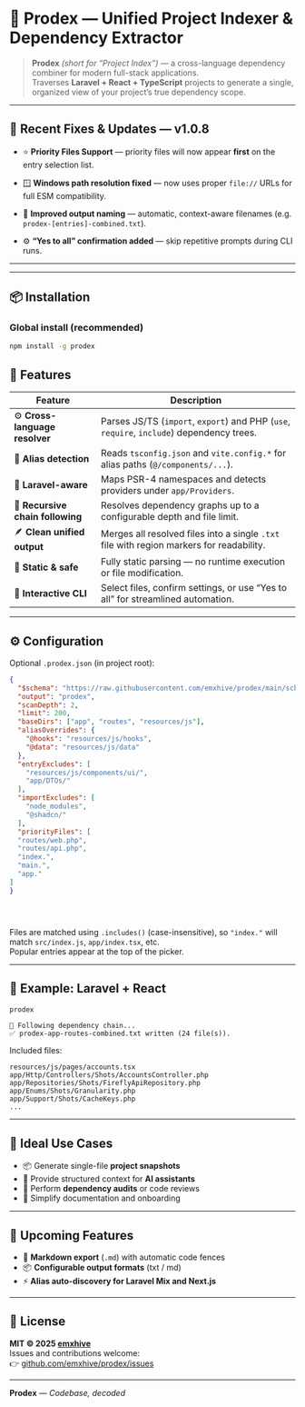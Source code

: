 # 🧩 Prodex — Unified Project Indexer & Dependency Extractor

> **Prodex** *(short for “Project Index”)* — a cross-language dependency combiner for modern full-stack applications.  
> Traverses **Laravel + React + TypeScript** projects to generate a single, organized view of your project’s true dependency scope.

---

## 🧠 Recent Fixes & Updates — v1.0.8
- ⭐ **Priority Files Support**  — priority files will now appear **first** on the entry selection list.

- 🪟 **Windows path resolution fixed** — now uses proper `file://` URLs for full ESM compatibility.  
- 🧾 **Improved output naming** — automatic, context-aware filenames (e.g. `prodex-[entries]-combined.txt`).  
- ⚙️ **“Yes to all” confirmation added** — skip repetitive prompts during CLI runs.

---

---

## 📦 Installation

### Global install (recommended)
```bash
npm install -g prodex
```


## 🚀 Features

| Feature | Description |
|----------|-------------|
| ⚙️ **Cross-language resolver** | Parses JS/TS (`import`, `export`) and PHP (`use`, `require`, `include`) dependency trees. |
| 🧭 **Alias detection** | Reads `tsconfig.json` and `vite.config.*` for alias paths (`@/components/...`). |
| 🧩 **Laravel-aware** | Maps PSR-4 namespaces and detects providers under `app/Providers`. |
| 🔄 **Recursive chain following** | Resolves dependency graphs up to a configurable depth and file limit. |
| 🪶 **Clean unified output** | Merges all resolved files into a single `.txt` file with region markers for readability. |
| 🧠 **Static & safe** | Fully static parsing — no runtime execution or file modification. |
| 💬 **Interactive CLI** | Select files, confirm settings, or use “Yes to all” for streamlined automation. |

---

## ⚙️ Configuration

Optional `.prodex.json` (in project root):

```json
{
  "$schema": "https://raw.githubusercontent.com/emxhive/prodex/main/schema/prodex.schema.json",
  "output": "prodex",
  "scanDepth": 2,
  "limit": 200,
  "baseDirs": ["app", "routes", "resources/js"],
  "aliasOverrides": {
    "@hooks": "resources/js/hooks",
    "@data": "resources/js/data"
  },
  "entryExcludes": [
    "resources/js/components/ui/",
    "app/DTOs/"
  ],
  "importExcludes": [
    "node_modules",
    "@shadcn/"
  ], 
  "priorityFiles": [
  "routes/web.php",
  "routes/api.php",
  "index.",
  "main.",
  "app."
]
}
```

```



```



Files are matched using `.includes()` (case-insensitive), so `"index."` will match `src/index.js`, `app/index.tsx`, etc.  
Popular entries appear at the top of the picker.





---

## 🧱 Example: Laravel + React

```bash
prodex
```

```
🧩 Following dependency chain...
✅ prodex-app-routes-combined.txt written (24 file(s)).
```

Included files:
```
resources/js/pages/accounts.tsx
app/Http/Controllers/Shots/AccountsController.php
app/Repositories/Shots/FireflyApiRepository.php
app/Enums/Shots/Granularity.php
app/Support/Shots/CacheKeys.php
...
```

---

## 🧠 Ideal Use Cases

- 📦 Generate single-file **project snapshots**  
- 🤖 Provide structured context for **AI assistants**  
- 🧩 Perform **dependency audits** or code reviews  
- 📄 Simplify documentation and onboarding  

---

## 🔮 Upcoming Features

- 📝 **Markdown export** (`.md`) with automatic code fences  
- 📦 **Configurable output formats** (txt / md)  
- ⚡ **Alias auto-discovery for Laravel Mix and Next.js**  

---

## 🧾 License

**MIT © 2025 [emxhive](https://github.com/emxhive)**  
Issues and contributions welcome:  
👉 [github.com/emxhive/prodex/issues](https://github.com/emxhive/prodex/issues)

---

**Prodex** — *Codebase, decoded*

